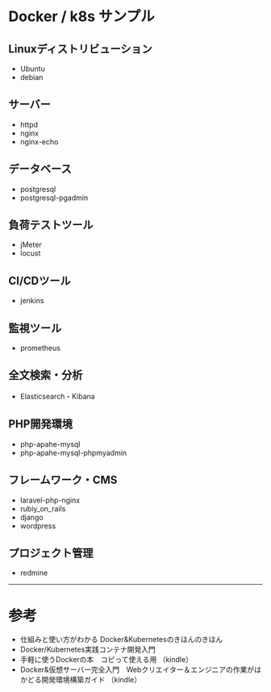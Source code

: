 # Docker / k8s サンプル

## Linuxディストリビューション
- Ubuntu
- debian

## サーバー
- httpd
- nginx
- nginx-echo

## データベース
- postgresql
- postgresql-pgadmin

## 負荷テストツール
- jMeter
- locust

## CI/CDツール
- jenkins

## 監視ツール
- prometheus

## 全文検索・分析
- Elasticsearch・Kibana

## PHP開発環境
- php-apahe-mysql
- php-apahe-mysql-phpmyadmin


## フレームワーク・CMS
- laravel-php-nginx
- rubiy_on_rails
- django
- wordpress

## プロジェクト管理
- redmine

<hr>

# 参考
- 仕組みと使い方がわかる Docker&Kubernetesのきほんのきほん 
- Docker/Kubernetes実践コンテナ開発入門
- 手軽に使うDockerの本　コピって使える用 （kindle）
- Docker&仮想サーバー完全入門　Webクリエイター＆エンジニアの作業がはかどる開発環境構築ガイド （kindle）
